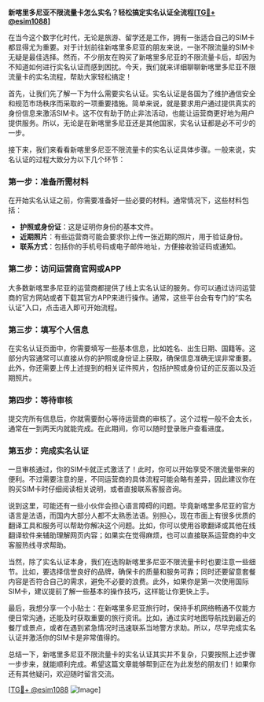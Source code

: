 **新喀里多尼亚不限流量卡怎么实名？轻松搞定实名认证全流程[[TG💪+ @esim1088](https://t.me/s/esim1088)]**

在当今这个数字化时代，无论是旅游、留学还是工作，拥有一张适合自己的SIM卡都显得尤为重要。对于计划前往新喀里多尼亚的朋友来说，一张不限流量的SIM卡无疑是最佳选择。然而，不少朋友在购买了新喀里多尼亚的不限流量卡后，却因为不知道如何进行实名认证而感到困扰。今天，我们就来详细聊聊新喀里多尼亚不限流量卡的实名流程，帮助大家轻松搞定！

首先，让我们先了解一下为什么需要实名认证。实名认证是各国为了维护通信安全和规范市场秩序而采取的一项重要措施。简单来说，就是要求用户通过提供真实的身份信息来激活SIM卡。这不仅有助于防止非法活动，也能让运营商更好地为用户提供服务。所以，无论是在新喀里多尼亚还是其他国家，实名认证都是必不可少的一步。

接下来，我们来看看新喀里多尼亚不限流量卡的实名认证具体步骤。一般来说，实名认证的过程大致分为以下几个环节：

### 第一步：准备所需材料
在开始实名认证之前，你需要准备好一些必要的材料。通常情况下，这些材料包括：
- **护照或身份证**：这是证明你身份的基本文件。
- **近期照片**：有些运营商可能会要求你上传一张近期的照片，用于验证身份。
- **联系方式**：包括你的手机号码或电子邮件地址，方便接收验证码或通知。

### 第二步：访问运营商官网或APP
大多数新喀里多尼亚的运营商都提供了线上实名认证的服务。你可以通过访问运营商的官方网站或者下载其官方APP来进行操作。通常，这些平台会有专门的“实名认证”入口，点击进入即可开始流程。

### 第三步：填写个人信息
在实名认证页面中，你需要填写一些基本信息，比如姓名、出生日期、国籍等。这部分内容通常可以直接从你的护照或身份证上获取，确保信息准确无误非常重要。此外，你还需要上传上述提到的相关证件照片，包括护照或身份证的正反面以及近期照片。

### 第四步：等待审核
提交完所有信息后，你就需要耐心等待运营商的审核了。这个过程一般不会太长，通常在一到两天内就能完成。在此期间，你可以随时登录账户查看进度。

### 第五步：完成实名认证
一旦审核通过，你的SIM卡就正式激活了！此时，你可以开始享受不限流量带来的便利。不过需要注意的是，不同运营商的具体流程可能会略有差异，因此建议你在购买SIM卡时仔细阅读相关说明，或者直接联系客服咨询。

说到这里，可能还有一些小伙伴会担心语言障碍的问题。毕竟新喀里多尼亚的官方语言是法语，而国内大部分人都不太熟悉法语。别担心，现在市面上有很多优质的翻译工具和服务可以帮助你解决这个问题。比如，你可以使用谷歌翻译或其他在线翻译软件来辅助理解网页内容；如果实在觉得麻烦，也可以直接联系运营商的中文客服热线寻求帮助。

当然，除了实名认证本身，我们在选购新喀里多尼亚不限流量卡时也要注意一些细节。比如，要选择信誉良好的品牌，确保卡的质量和服务可靠；同时还要留意套餐内容是否符合自己的需求，避免不必要的浪费。此外，如果你是第一次使用国际SIM卡，建议提前了解一些基本的操作技巧，这样能让你更快上手。

最后，我想分享一个小贴士：在新喀里多尼亚旅行时，保持手机网络畅通不仅能方便日常沟通，还能及时获取重要的旅行资讯。比如，通过实时地图导航找到最近的餐厅或景点，或者在遇到紧急情况时迅速联系当地警方求助。所以，尽早完成实名认证并激活你的SIM卡是非常值得的。

总结一下，新喀里多尼亚不限流量卡的实名认证其实并不复杂，只要按照上述步骤一步步来，就能顺利完成。希望这篇文章能够帮到正在为此发愁的朋友们！如果你还有其他疑问，欢迎随时留言交流。

[[TG💪+ @esim1088](https://t.me/s/esim1088) ![Image](https://i.postimg.cc/4NQfJmqS/Snipaste-2025-05-13-00-14-12.png)]